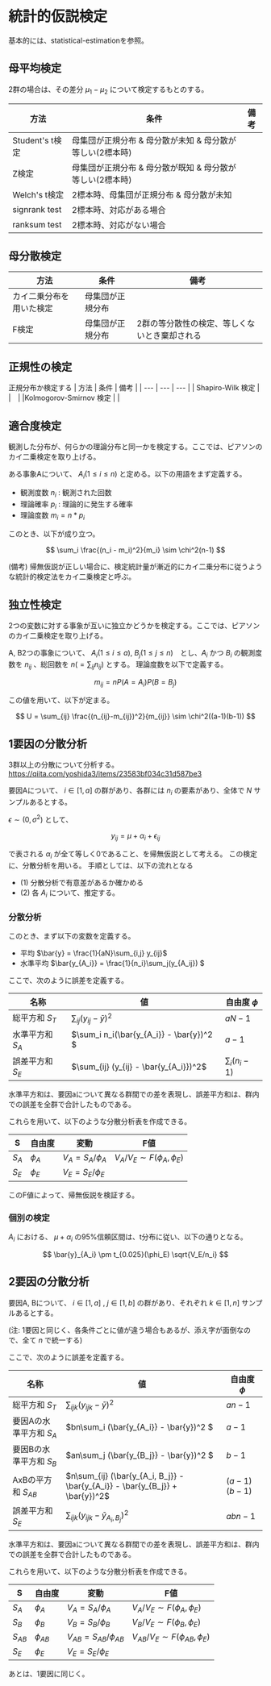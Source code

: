 # 統計的仮説検定
基本的には、statistical-estimationを参照。

## 母平均検定
2群の場合は、その差分 $\mu_1-\mu_2$ について検定するもとのする。

| 方法 | 条件 | 備考 |
| --- | --- | --- |
| Student's t検定 | 母集団が正規分布 & 母分散が未知 & 母分散が等しい(2標本時) |
| Z検定 | 母集団が正規分布 & 母分散が既知 & 母分散が等しい(2標本時) |
| Welch's t検定 | 2標本時、母集団が正規分布 & 母分散が未知 |
| signrank test | 2標本時、対応がある場合 |
| ranksum test | 2標本時、対応がない場合 |


## 母分散検定
| 方法 | 条件 | 備考 |
| --- | --- | --- | 
| カイ二乗分布を用いた検定 | 母集団が正規分布 | | 
| F検定 | 母集団が正規分布 | 2群の等分散性の検定、等しくないとき棄却される|

## 正規性の検定
正規分布か検定する
| 方法 | 条件 | 備考 |
| --- | --- | --- | 
| Shapiro-Wilk 検定 |  |　|
|Kolmogorov-Smirnov 検定 | | 

## 適合度検定
観測した分布が、何らかの理論分布と同一かを検定する。ここでは、ピアソンのカイ二乗検定を取り上げる。

ある事象Aについて、 $A_i (1\leq i \leq n)$ と定める。以下の用語をまず定義する。
- 観測度数 $n_i$ : 観測された回数
- 理論確率 $p_i$ : 理論的に発生する確率
- 理論度数 $m_i = n * p_i$

このとき、以下が成り立つ。

$$
\sum_i \frac{(n_i - m_i)^2}{m_i} \sim \chi^2(n-1)
$$


(備考) 帰無仮説が正しい場合に、検定統計量が漸近的にカイ二乗分布に従うような統計的検定法をカイ二乗検定と呼ぶ。


## 独立性検定
2つの変数に対する事象が互いに独立かどうかを検定する。ここでは、ピアソンのカイ二乗検定を取り上げる。

A, B2つの事象について、 $A_i (1\leq i \leq a)$, $B_j (1\leq j \leq n)$　とし、$A_i$ かつ $B_i$ の観測度数を $n_{ij}$ 、総回数を $n (=\sum_{ij} n_{ij})$ とする。
理論度数を以下で定義する。

$$
m_{ij} = nP(A=A_i)P(B=B_j)
$$

この値を用いて、以下が定まる。

$$
U = \sum_{ij} \frac{(n_{ij}-m_{ij})^2}{m_{ij}} \sim \chi^2((a-1)(b-1))
$$



## 1要因の分散分析
3群以上の分散について分析する。
https://qiita.com/yoshida3/items/23583bf034c31d587be3

要因Aについて、 $i \in [1, a]$ の群があり、各群には $n_i$ の要素があり、全体で $N$ サンプルあるとする。

$\epsilon \sim (0, \sigma^2)$ として、

$$
y_{ij} = \mu + \alpha_i + \epsilon_{ij}
$$

で表される $\alpha_i$ が全て等しく0であること、を帰無仮説として考える。
この検定に、分散分析を用いる。
手順としては、以下の流れとなる

- (1) 分散分析で有意差があるか確かめる
- (2) 各 $A_i$ について、推定する。

### 分散分析

このとき、まず以下の変数を定義する。
- 平均 $\bar{y} = \frac{1}{aN}\sum_{i,j} y_{ij}$
- 水準平均 $\bar{y_{A_i}} = \frac{1}{n_i}\sum_j(y_{A_ij}) $

ここで、次のように誤差を定義する。

|名称 | 値 | 自由度 ${\phi}$ |
| -- | -- | -- | 
|総平方和 $S_T$ | $\sum_{ij} (y_{ij}-\bar{y})^2$ | $aN-1$ | 
|水準平方和 $S_A$ | $\sum_i n_i(\bar{y_{A_i}} - \bar{y})^2 $ | $a-1$ |
|誤差平方和 $S_E$ | $\sum_{ij} (y_{ij} - \bar{y_{A_i}})^2$ | $\sum_i(n_i-1)$ |

水準平方和は、要因aについて異なる群間での差を表現し、誤差平方和は、群内での誤差を全群で合計したものである。

これらを用いて、以下のような分散分析表を作成できる。

| S | 自由度 | 変動 | F値 |
| --- | --- | --- | --- |
| $S_A$ | $\phi_A$ | $V_A = S_A / \phi_A$ | $V_A / V_E \sim F(\phi_A, \phi_E)$  |
| $S_E$ | $\phi_E$ | $V_E = S_E / \phi_E$ |   |

このF値によって、帰無仮説を検証する。

### 個別の検定
$A_i$ における、 $\mu + \alpha_i$ の95%信頼区間は、t分布に従い、以下の通りとなる。

$$
\bar{y}_{A_i} \pm t_{0.025}(\phi_E) \sqrt{V_E/n_i}
$$



## 2要因の分散分析
要因A, Bについて、 $i \in [1, a]$ , $j \in [1, b]$ の群があり、それぞれ $k \in [1, n]$ サンプルあるとする。

(注: 1要因と同じく、各条件ごとに値が違う場合もあるが、添え字が面倒なので、全て $n$ で統一する)

ここで、次のように誤差を定義する。

|名称 | 値 | 自由度 ${\phi}$ |
| -- | -- | -- | 
|総平方和 $S_T$ | $\sum_{ijk} (y_{ijk}-\bar{y})^2$ | $an-1$ | 
|要因Aの水準平方和 $S_A$ | $bn\sum_i (\bar{y_{A_i}} - \bar{y})^2 $ | $a-1$ |
|要因Bの水準平方和 $S_B$ | $an\sum_j (\bar{y_{B_j}} - \bar{y})^2 $ | $b-1$ |
|AxBの平方和 $S_{AB}$ | $n\sum_{ij} (\bar{y_{A_i, B_j}} - \bar{y_{A_i}} - \bar{y_{B_j}} + \bar{y})^2$ | $(a-1)(b-1)$ |
|誤差平方和 $S_E$ | $\sum_{ijk} (y_{ijk} - \bar{y}_{A_i, B_j})^2$ | $abn-1$ |

水準平方和は、要因aについて異なる群間での差を表現し、誤差平方和は、群内での誤差を全群で合計したものである。

これらを用いて、以下のような分散分析表を作成できる。

| S | 自由度 | 変動 | F値 |
| --- | --- | --- | --- |
| $S_A$ | $\phi_A$ | $V_A = S_A / \phi_A$ | $V_A / V_E \sim F(\phi_A, \phi_E)$  |
| $S_B$ | $\phi_B$ | $V_B = S_B / \phi_B$ | $V_B / V_E \sim F(\phi_B, \phi_E)$  |
| $S_{AB}$ | $\phi_{AB}$ | $V_{AB} = S_{AB} / \phi_{AB}$ | $V_{AB} / V_E \sim F(\phi_{AB}, \phi_E)$  |
| $S_E$ | $\phi_E$ | $V_E = S_E / \phi_E$ |   |

あとは、1要因に同じく。
